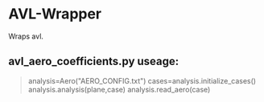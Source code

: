 # AVL-Wrapper
Wraps avl.

## avl_aero_coefficients.py useage:

> analysis=Aero("AERO_CONFIG.txt")
> cases=analysis.initialize_cases()
> analysis.analysis(plane,case)
> analysis.read_aero(case)
